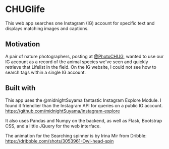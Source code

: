 # CHUGlife

This web app searches one Instagram (IG) account for specific text and displays matching images and captions.

## Motivation
A pair of nature photographers, posting at [@PhotoCHUG](www.instagram.com/photochug), wanted to use our IG account as a record of the animal species we've seen and quickly retrieve that Lifelist in the field. On the IG website, I could not see how to search tags within a single IG account.

## Built with
This app uses the @midnightSuyama fantastic Instagram Explore Module. I found it friendlier than the Instagram API for queries on a public IG account.
https://github.com/midnightSuyama/instagram-explore

It also uses Pandas and Numpy on the backend, as well as Flask, Bootstrap CSS, and a little JQuery for the web interface.

The animation for the Searching spinner is by Irina Mir from Dribble:
https://dribbble.com/shots/3053961-Owl-head-spin
